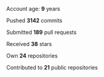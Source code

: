 Account age: **9** years

Pushed **3142** commits

Submitted **189** pull requests

Received **38** stars

Own **24** repositories

Contributed to **21** public repositories
